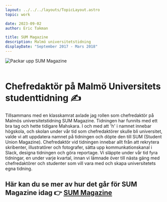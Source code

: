 ```yaml
---
layout: ../../../layouts/TopicLayout.astro
topic: work

date: 2023-09-02
author: Eric Takman

title: SUM Magazine
description: Malmö universitetstidning
displayDate: "September 2017 - Mars 2018"
---
```


<div class="h-56 w-full pb-2">
	<img src="/images/sum.png" alt="Packar upp SUM Magazine" class="object-none h-full w-fit rounded-xl">
</div>

<br />

# Chefredaktör på Malmö Universitets studenttidning ✍

Tillsammans med en klasskamrat axlade jag rollen som chefredaktör på Malmös universitetstidning SUM Magazine. Tidningen har funnits med ett bra tag och hette tidigare Mahskara. I och med att 'h' i namnet innebar högskola, och skolan under vår tid som chefredaktörer skulle bli universitet, valde vi att uppdatera namnet på tidningen och döpte den till SUM (Student Union Magazine). Chefredaktör vid tidningen innebar allt från att rekrytera skribenter, illustratörer och fotografer, sätta upp kommunkationskanal i Slack, designa tidningen och göra reportage. Vi släppte under vår tid fyra tidningar, en under varje kvartal, innan vi lämnade över till nästa gäng med chefredaktörer och studenter som vill vara med och skapa universitetets egna tidning.

<div class="pt-2"></div>

## Här kan du se mer av hur det går för SUM Magazine idag 👉 [SUM Magazine](https://www.instagram.com/sum_magazine/)
